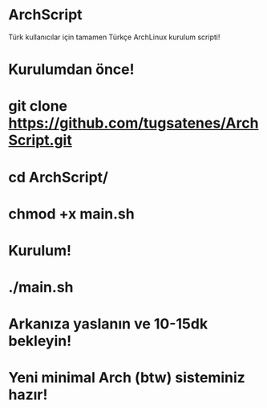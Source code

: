# ArchScript
Türk kullanıcılar için tamamen Türkçe ArchLinux kurulum scripti!
# Kurulumdan önce!

# git clone https://github.com/tugsatenes/ArchScript.git

# cd ArchScript/

# chmod +x main.sh

# Kurulum!

# ./main.sh

# Arkanıza yaslanın ve 10-15dk bekleyin!

# Yeni minimal Arch (btw) sisteminiz hazır!

